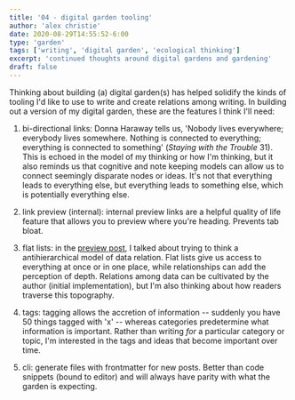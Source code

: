```yaml
---
title: '04 - digital garden tooling'
author: 'alex christie'
date: 2020-08-29T14:55:52-6:00
type: 'garden'
tags: ['writing', 'digital garden', 'ecological thinking']
excerpt: 'continued thoughts around digital gardens and gardening'
draft: false
---
```


Thinking about building (a) digital garden(s) has helped solidify the kinds of tooling I'd like to use to write and create relations among writing. In building out a version of my digital garden, these are the features I think I'll need:

1. bi-directional links: Donna Haraway tells us, 'Nobody lives everywhere; everybody lives somewhere. Nothing is connected to everything; everything is connected to something' (*Staying with the Trouble* 31). This is echoed in the model of my thinking or how I'm thinking, but it also reminds us that cognitive and note keeping models can allow us to connect seemingly disparate nodes or ideas. It's not that everything leads to everything else, but everything leads to something else, which is potentially everything else.

2. link preview (internal): internal preview links are a helpful quality of life feature that allows you to preview where you're heading. Prevents tab bloat.

3. flat lists: in the [preview post](/03-rethinking-digital-gardening), I talked about trying to think a antihierarchical model of data relation. Flat lists give us access to everything at once or in one place, while relationships can add the perception of depth. Relations among data can be cultivated by the author (initial implementation), but I'm also thinking about how readers traverse this topography.

4. tags: tagging allows the accretion of information -- suddenly you have 50 things tagged with 'x' -- whereas categories predetermine what information is important. Rather than writing *for* a particular category or topic, I'm interested in the tags and ideas that become important over time.

5. cli: generate files with frontmatter for new posts. Better than code snippets (bound to editor) and will always have parity with what the garden is expecting.
